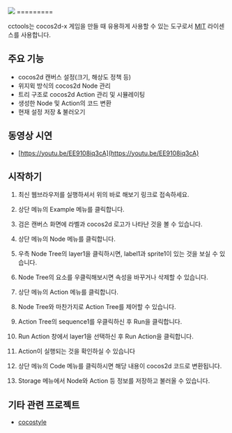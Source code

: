 <img src="https://raw.githubusercontent.com/sincntx/cctools/master/res/logo.png">
=========

cctools는 cocos2d-x 게임을 만들 때 유용하게 사용할 수 있는 도구로서 [MIT](../LICENSE) 라이센스를 사용합니다.

## 주요 기능

- cocos2d 캔버스 설정(크기, 해상도 정책 등)
- 위지윅 방식의 cocos2d Node 관리
- 트리 구조로 cocos2d Action 관리 및 시뮬레이팅
- 생성한 Node 및 Action의 코드 변환
- 현재 설정 저장 & 불러오기

## 동영상 시연

- [https://youtu.be/EE9108iq3cA](https://youtu.be/EE9108iq3cA)

## 시작하기

1. 최신 웹브라우저를 실행하셔서 위의 바로 해보기 링크로 접속하세요.

2. 상단 메뉴의 Example 메뉴를 클릭합니다.

3. 검은 캔버스 화면에 라벨과 cocos2d 로고가 나타난 것을 볼 수 있습니다.

4. 상단 메뉴의 Node 메뉴를 클릭합니다.

5. 우측 Node Tree의 layer1을 클릭하시면, label1과 sprite1이 있는 것을 보실 수 있습니다.

6. Node Tree의 요소를 우클릭해보시면 속성을 바꾸거나 삭제할 수 있습니다.

7. 상단 메뉴의 Action 메뉴를 클릭합니다.

8. Node Tree와 마찬가지로 Action Tree를 제어할 수 있습니다.

9. Action Tree의 sequence1를 우클릭하신 후 Run을 클릭합니다.

10. Run Action 창에서 layer1을 선택하신 후 Run Action을 클릭합니다.

11. Action이 실행되는 것을 확인하실 수 있습니다

12. 상단 메뉴의 Code 메뉴를 클릭하시면 해당 내용이 cocos2d 코드로 변환됩니다.

13. Storage 메뉴에서 Node와 Action 등 정보를 저장하고 불러올 수 있습니다.

## 기타 관련 프로젝트

- [cocostyle](https://github.com/sincntx/cocostyle)
